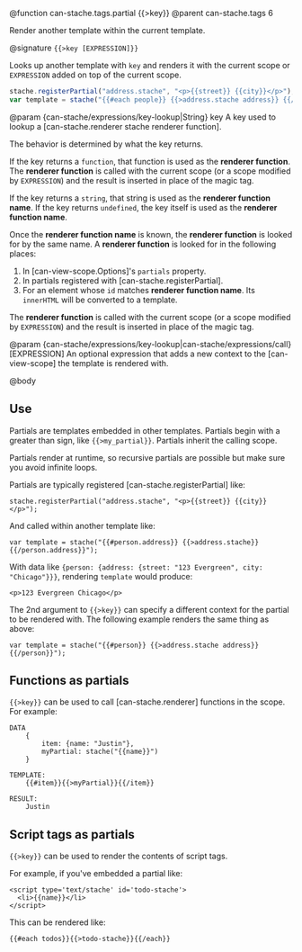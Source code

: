@function can-stache.tags.partial {{>key}}
@parent can-stache.tags 6

Render another template within the current template.

@signature `{{>key [EXPRESSION]}}`

Looks up another template with `key` and renders it with the current scope or
`EXPRESSION` added on top of the current scope.

```js
stache.registerPartial("address.stache", "<p>{{street}} {{city}}</p>");
var template = stache("{{#each people}} {{>address.stache address}} {{/each}}")
```

@param {can-stache/expressions/key-lookup|String} key A key used to lookup a
[can-stache.renderer stache renderer function].   

The behavior is determined by what the key returns.  

If the key returns
a `function`, that function is used as the __renderer function__.  The __renderer function__
is called with the current scope (or a scope modified by `EXPRESSION`) and the
result is inserted in place of the magic tag.

If the key returns a `string`, that string is used as the __renderer function name__.
If the key returns `undefined`, the key itself is used as the __renderer function name__.

Once the __renderer function name__ is known, the __renderer function__ is looked for
by the same name.  A __renderer function__ is looked for in the following places:

 1. In [can-view-scope.Options]'s `partials` property.
 2. In partials registered with [can-stache.registerPartial].
 3. For an element whose `id` matches __renderer function name__.  Its `innerHTML` will be converted to a template.

The __renderer function__
is called with the current scope (or a scope modified by `EXPRESSION`) and the
result is inserted in place of the magic tag.

@param {can-stache/expressions/key-lookup|can-stache/expressions/call} [EXPRESSION] An
optional expression that adds a new context to the [can-view-scope] the template is
rendered with.



@body

## Use

Partials are templates embedded in other templates.  Partials begin with a greater than sign, like `{{>my_partial}}`.  Partials inherit the calling scope.  


Partials render at runtime, so recursive partials are possible but make sure you avoid infinite loops.

Partials are typically registered [can-stache.registerPartial] like:

```
stache.registerPartial("address.stache", "<p>{{street}} {{city}}</p>");
```

And called within another template like:

```
var template = stache("{{#person.address}} {{>address.stache}} {{/person.address}}");
```

With data like `{person: {address: {street: "123 Evergreen", city: "Chicago"}}}`,
rendering `template` would produce:

```
<p>123 Evergreen Chicago</p>
```

The 2nd argument to `{{>key}}` can specify a different context for the partial to be rendered
with.  The following example renders the same thing as above:

```
var template = stache("{{#person}} {{>address.stache address}} {{/person}}");
```



## Functions as partials

`{{>key}}` can be used to call [can-stache.renderer] functions in the scope.  For example:


```
DATA
	{
		item: {name: "Justin"},
		myPartial: stache("{{name}}")
	}

TEMPLATE:
    {{#item}}{{>myPartial}}{{/item}}

RESULT:
	Justin
```

## Script tags as partials

`{{>key}}` can be used to render the contents of script tags.

For example, if you've embedded a partial like:

```
<script type='text/stache' id='todo-stache'>
  <li>{{name}}</li>
</script>
```

This can be rendered like:

```
{{#each todos}}{{>todo-stache}}{{/each}}
```
